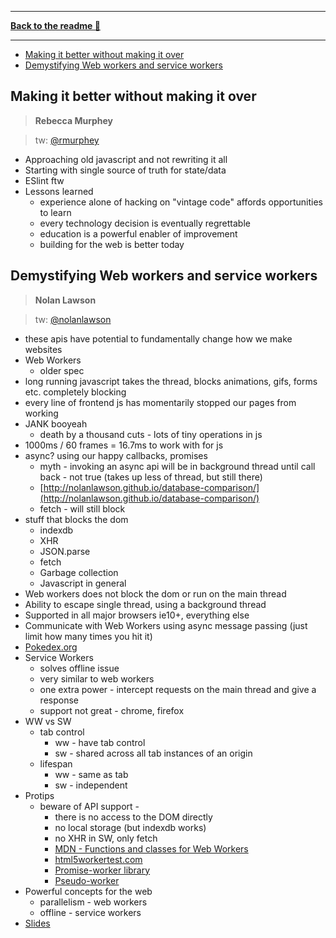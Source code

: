 ------

**[Back to the readme 📖](readme.md)**

------


<!-- MarkdownTOC -->

- [Making it better without making it over](#making-it-better-without-making-it-over)
- [Demystifying Web workers and service workers](#demystifying-web-workers-and-service-workers)

<!-- /MarkdownTOC -->


## Making it better without making it over
> **Rebecca Murphey**

> tw: [@rmurphey](http://twitter.com/rmurphey)

* Approaching old javascript and not rewriting it all
* Starting with single source of truth for state/data
* ESlint ftw
* Lessons learned
  * experience alone of hacking on "vintage code" affords opportunities to learn
  * every technology decision is eventually regrettable
  * education is a powerful enabler of improvement
  * building for the web is better today


## Demystifying Web workers and service workers
> **Nolan Lawson**

> tw: [@nolanlawson](http://twitter.com/nolanlawson)

* these apis have potential to fundamentally change how we make websites
* Web Workers
  * older spec
* long running javascript takes the thread, blocks animations, gifs, forms etc. completely blocking
* every line of frontend js has momentarily stopped our pages from working 
* JANK booyeah
  * death by a thousand cuts - lots of tiny operations in js
* 1000ms / 60 frames = 16.7ms to work with for js
* async? using our happy callbacks, promises 
  * myth - invoking an async api will be in background thread until call back - not true (takes up less of thread, but still there)
  * [http://nolanlawson.github.io/database-comparison/](http://nolanlawson.github.io/database-comparison/)
  * fetch - will still block
* stuff that blocks the dom
  * indexdb
  * XHR
  * JSON.parse
  * fetch
  * Garbage collection
  * Javascript in general
* Web workers does not block the dom or run on the main thread
* Ability to escape single thread, using a background thread 
* Supported in all major browsers ie10+, everything else
* Communicate with Web Workers using async message passing (just limit how many times you hit it)
* [Pokedex.org](http://www.pokedex.org)
* Service Workers
  * solves offline issue
  * very similar to web workers
  * one extra power - intercept requests on the main thread and give a response
  * support not great - chrome, firefox
* WW vs SW
  * tab control
    * ww - have tab control
    * sw - shared across all tab instances of an origin
  * lifespan
    * ww - same as tab
    * sw - independent
* Protips
  * beware of API support - 
    * there is no access to the DOM directly
    * no local storage (but indexdb works)
    * no XHR in SW, only fetch
    * [MDN - Functions and classes for Web Workers](https://developer.mozilla.org/en-US/docs/Web/API/Web_Workers_API/Functions_and_classes_available_to_workers)
    * [html5workertest.com](http://html5workertest.com)
    * [Promise-worker library](https://github.com/nolanlawson/promise-worker)
    * [Pseudo-worker](https://github.com/nolanlawson/pseudo-worker)
* Powerful concepts for the web 
  * parallelism - web workers
  * offline - service workers
* [Slides](https://github.com/nolanlawson/cascadia-2016)

